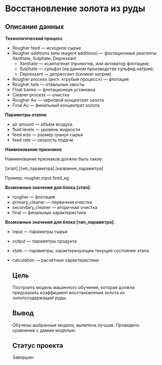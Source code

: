# Восстановление золота из руды

## Описание данных

**Технологический процесс**

- Rougher feed — исходное сырье
- Rougher additions (или reagent additions) — флотационные реагенты: Xanthate, Sulphate, Depressant
    * Xanthate — ксантогенат (промотер, или активатор флотации);
    - Sulphate — сульфат (на данном производстве сульфид натрия);
    - Depressant — депрессант (силикат натрия).
- Rougher process (англ. «грубый процесс») — флотация
- Rougher tails — отвальные хвосты
- Float banks — флотационная установка
- Cleaner process — очистка
- Rougher Au — черновой концентрат золота
- Final Au — финальный концентрат золота

**Параметры этапов**

- air amount — объём воздуха
- fluid levels — уровень жидкости
- feed size — размер гранул сырья
- feed rate — скорость подачи

**Наименование признаков**

Наименование признаков должно быть такое:

[этап].[тип_параметра].[название_параметра]

Пример: rougher.input.feed_ag

**Возможные значения для блока [этап]:**

- rougher — флотация
- primary_cleaner — первичная очистка
- secondary_cleaner — вторичная очистка
- final — финальные характеристики

**Возможные значения для блока [тип_параметра]:**

- input — параметры сырья
- output — параметры продукта
- state — параметры, характеризующие текущее состояние этапа
- calculation — расчётные характеристики

  ## Цель
  Построить модель машинного обучения, которая должна предсказать коэффициент восстановления золота из золотосодержащей руды.

  ## Вывод
  Обучены выбранные модели, выявлена лучшая. Проведено сравнение с дамми моделью.

  ## Статус проекта
  Завершен

